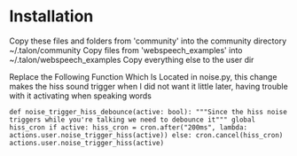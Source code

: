 # Installation

Copy these files and folders from 'community' into the community directory ~/.talon/community
Copy files from 'webspeech_examples' into ~/.talon/webspeech_examples
Copy everything else to the user dir    

Replace the Following Function Which Is Located in noise.py, this change makes the hiss sound trigger 
when I did not want it little later, having trouble with it activating when speaking words

`def noise_trigger_hiss_debounce(active: bool):
    """Since the hiss noise triggers while you're talking we need to debounce it"""
    global hiss_cron
    if active:
        hiss_cron = cron.after("200ms", lambda: actions.user.noise_trigger_hiss(active))
    else:
        cron.cancel(hiss_cron)
        actions.user.noise_trigger_hiss(active)`

